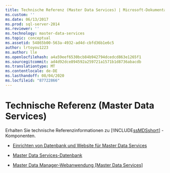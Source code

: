 ```yaml
---
title: Technische Referenz (Master Data Services) | Microsoft-Dokumentation
ms.custom: ''
ms.date: 06/13/2017
ms.prod: sql-server-2014
ms.reviewer: ''
ms.technology: master-data-services
ms.topic: conceptual
ms.assetid: 54865b00-563a-4932-ad4d-cbfd36b1e6c5
author: lrtoyou1223
ms.author: lle
ms.openlocfilehash: a4a59eef6530bcb84b942794dcedcd863e1265f1
ms.sourcegitcommit: ad4d92dce894592a259721a1571b1d8736abacdb
ms.translationtype: MT
ms.contentlocale: de-DE
ms.lasthandoff: 08/04/2020
ms.locfileid: "87722866"
---
```

# <a name="technical-reference-master-data-services"></a>Technische Referenz (Master Data Services)
  Erhalten Sie technische Referenzinformationen zu [!INCLUDE[ssMDSshort](../includes/ssmdsshort-md.md)] -Komponenten.  
  
-   [Einrichten von Datenbank und Website für Master Data Services](set-up-the-database-and-website-for-master-data-services.md)  
  
-   [Master Data Services-Datenbank](../../2014/master-data-services/master-data-services-database.md)  
  
-   [Master Data Manager-Webanwendung [Master Data Services]](../../2014/master-data-services/master-data-manager-web-application.md)  
  
  
